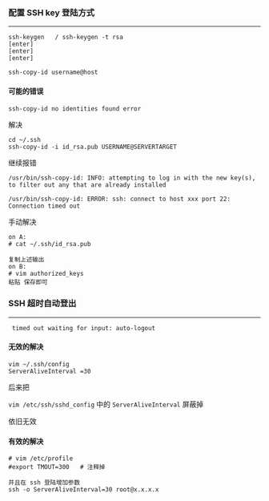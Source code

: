 

### 配置 SSH key 登陆方式
----------
  ```shell
  ssh-keygen   / ssh-keygen -t rsa
  [enter]
  [enter]
  [enter]
  
  ssh-copy-id username@host
  
  ```
  #### 可能的错误
  ```shell
  ssh-copy-id no identities found error
  ```
  解决
  ```
  cd ~/.ssh
  ssh-copy-id -i id_rsa.pub USERNAME@SERVERTARGET
  ```
  继续报错
  ```
  /usr/bin/ssh-copy-id: INFO: attempting to log in with the new key(s), to filter out any that are already installed

  /usr/bin/ssh-copy-id: ERROR: ssh: connect to host xxx port 22: Connection timed out
  ```
  手动解决

   ```
  on A:
  # cat ~/.ssh/id_rsa.pub

  复制上述输出
  on B:
  # vim authorized_keys
  粘贴 保存即可
  ```

### SSH 超时自动登出
----------
```shell
 timed out waiting for input: auto-logout
```

  #### 无效的解决
  ```
  vim ~/.ssh/config
  ServerAliveInterval =30
  ```

  后来把 

  `vim /etc/ssh/sshd_config` 中的 `ServerAliveInterval` 屏蔽掉

  依旧无效
  
  #### 有效的解决

  ```
  # vim /etc/profile
  #export TMOUT=300   # 注释掉
  
  并且在 ssh 登陆增加参数
  ssh -o ServerAliveInterval=30 root@x.x.x.x
  ```


